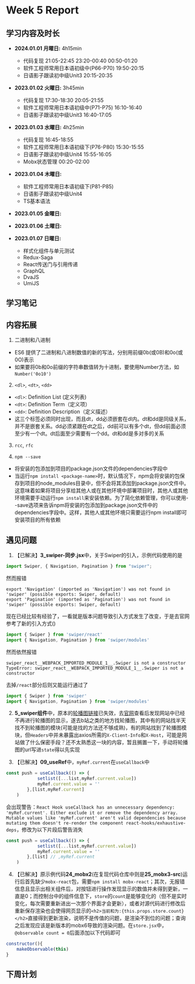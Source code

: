 # Week 5 Report

## 学习内容及时长

* **2024.01.01 月曜日:** 4h15min
  * 代码复现 21:05-22:45 23:20-00:40 00:50-01:20
  * 软件工程师常用日本语初级中(P66-P70) 19:50-20:15
  * 日语影子跟读初中级Unit3 20:15-20:35

* **2023.01.02 火曜日:** 3h45min
  * 代码复现 17:30-18:30 20:05-21:55
  * 软件工程师常用日本语初级中(P71-P75) 16:10-16:40
  * 日语影子跟读初中级Unit3 16:40-17:05

* **2023.01.03 水曜日:** 4h25min
  * 代码复现 16:45-18:55
  * 软件工程师常用日本语初级下(P76-P80) 15:30-15:55
  * 日语影子跟读初中级Unit4 15:55-16:05
  * Mobx状态管理 00:20-02:00

* **2023.01.04 木曜日:** 
  * 软件工程师常用日本语初级下(P81-P85) 
  * 日语影子跟读初中级Unit4 
  * TS基本语法 

* **2023.01.05 金曜日:** 

* **2023.01.06 土曜日:** 

* **2023.01.07 日曜日:** 

  * 样式化组件与单元测试 
  * Redux-Saga 
  * React传送门与引用传递 
  * GraphQL 
  * DvaJS 
  * UmiJS 

## 学习笔记




## 内容拓展
1. 二进制和八进制
* ES6 提供了二进制和八进制数值的新的写法，分别用前缀0b(或0B)和0o(或0O)表示
* 如果要将0b和0o前缀的字符串数值转为十进制，要使用Number方法，如`Number('0o10')`

2. `<dl>`, `<dt>`, `<dd>`
* `<dl>`: Definition List (定义列表)
* `<dt>`: Definition Term（定义项）
* `<dd>`: Definition Description（定义描述）
* 这三个标签必须同时出现，而且dt，dd必须嵌套在dl内。dt和dd是同级关系，并不是嵌套关系。dd必须紧跟在dt之后，dd前可以有多个dt，但dd前面必须至少有一个dt。dt后面至少需要有一个dd。dt和dd是多对多的关系

3. `rcc`, `rfc`

4. `npm --save`
* 将安装的包添加到项目的package.json文件的dependencies字段中
* 当运行`npm install <package-name>`时，默认情况下，npm会将安装的包保存到项目的node_modules目录中，但不会将其添加到package.json文件中。这意味着如果将项目分享给其他人或在其他环境中部署项目时，其他人或其他环境需要手动运行`npm install`来安装依赖。为了简化依赖管理，你可以使用--save选项来告诉npm将安装的包添加到package.json文件中的dependencies字段中。这样，其他人或其他环境只需要运行npm install即可安装项目的所有依赖



## 遇见问题
1. 【已解决】**3_swiper-同步.jsx**中，关于Swiper的引入，示例代码使用的是
```JavaScript
import Swiper, { Navigation, Pagination } from "swiper";
```
然而报错
```
export 'Navigation' (imported as 'Navigation') was not found in 'swiper' (possible exports: Swiper, default)
export 'Pagination' (imported as 'Pagination') was not found in 'swiper' (possible exports: Swiper, default)
```
现在已经比较有经验了，一看就是版本问题导致引入方式发生了改变，于是去官网参考了新的引入方式()
```JavaScript
import { Swiper } from 'swiper/react'
import { Navigation, Pagination } from 'swiper/modules'
```
然而依然报错
```
swiper_react__WEBPACK_IMPORTED_MODULE_1__.Swiper is not a constructor
TypeError: swiper_react__WEBPACK_IMPORTED_MODULE_1__.Swiper is not a constructor
```
去掉`/react`部分后则又能运行通过了
```JavaScript
import { Swiper } from 'swiper'
import { Navigation, Pagination } from 'swiper/modules'
```

2. **5_swiper组件**中，原本的[轮播图链接](https://m.maizuo.com/gateway?type=2&cityId=442000&k=5402781)已失效，去[官网](https://m.maizuo.com/)查看后发现网站中已经不再进行轮播图的显示，遂去b站之类的地方找轮播图，其中有的网站找半天找不到轮播图的模块(可能是找的方法还不够成熟)，有的网站找到了轮播图模块，但`Headers`中并未暴露出axios所需的`X-Client-Info`和`X-Host`，可能是网站做了什么保密手段？还不太熟悉这一块的内容，暂且搁置一下，手动将轮播图的url写进`state`得以先实现

3. 【已解决】**09_useRef**中，`myRef.current`在`useCallback`中
```JavaScript
const push = useCallback(() => {
            setlist([...list,myRef.current.value])
            myRef.current.value = ''
        },[list,myRef.current]
    )
```
会出现警告：`React Hook useCallback has an unnecessary dependency: 'myRef.current'. Either exclude it or remove the dependency array. Mutable values like 'myRef.current' aren't valid dependencies because mutating them doesn't re-render the component react-hooks/exhaustive-deps`，修改为以下片段后警告消失
```JavaScript
const push = useCallback(() => {
            setlist([...list,myRef.current.value])
            myRef.current.value = ''
        },[list] // ,myRef.current
    )
```

4. 【已解决】原示例代码**24_mobx2**(在复现代码仓库中则是**25_mobx3-src**)运行后首先缺少`mobx-react`包，需要`npm install mobx-react`；其次，无报错信息且显示出相关组件后，对按钮进行操作发现显示的数值并未得到更新，一直是0；而控制台中的组件信息下，`store`的`count`是能够变化的（但不是实时变化，每次需要重新进出一次那个界面才会更新），或者对源代码进行修改后重新保存渲染也会使得网页显示的`<h2>当前和为:{this.props.store.count}</h2>`直接得到更新渲染，说明不是传值的问题，是渲染不到位的问题；查询之后发现应该是新版本的mobx6导致的渲染问题。在`store.jsx`中，`@observable count = 0`后面添加以下代码即可
```JavaScript
constructor(){
    makeObservable(this)
}
```


## 下周计划


